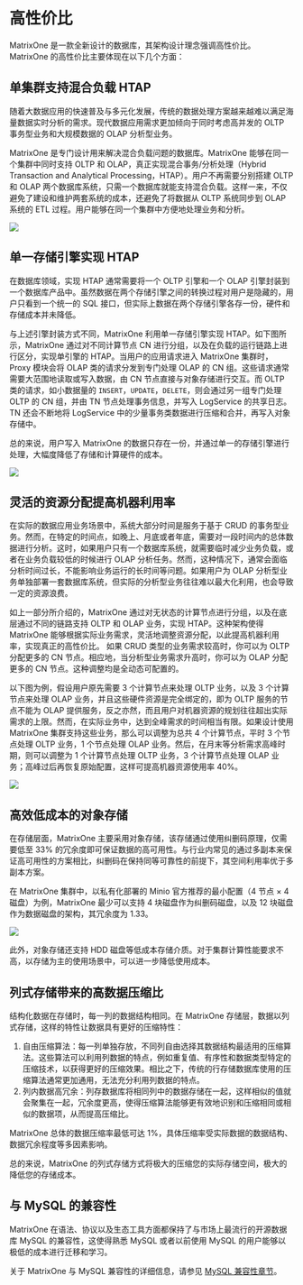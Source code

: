 # 高性价比

MatrixOne 是一款全新设计的数据库，其架构设计理念强调高性价比。MatrixOne 的高性价比主要体现在以下几个方面：

## 单集群支持混合负载 HTAP

随着大数据应用的快速普及与多元化发展，传统的数据处理方案越来越难以满足海量数据实时分析的需求。现代数据应用需求更加倾向于同时考虑高并发的 OLTP 事务型业务和大规模数据的 OLAP 分析型业务。

MatrixOne 是专门设计用来解决混合负载问题的数据库。MatrixOne 能够在同一个集群中同时支持 OLTP 和 OLAP，真正实现混合事务/分析处理（Hybrid Transaction and Analytical Processing，HTAP）。用户不再需要分别搭建 OLTP 和 OLAP 两个数据库系统，只需一个数据库就能支持混合负载。这样一来，不仅避免了建设和维护两套系统的成本，还避免了将数据从 OLTP 系统同步到 OLAP 系统的 ETL 过程。用户能够在同一个集群中方便地处理业务和分析。

![](https://community-shared-data-1308875761.cos.ap-beijing.myqcloud.com/artwork/docs/overview/high-cost-performance/HTAP.png)

## 单一存储引擎实现 HTAP

在数据库领域，实现 HTAP 通常需要将一个 OLTP 引擎和一个 OLAP 引擎封装到一个数据库产品中。虽然数据在两个存储引擎之间的转换过程对用户是隐藏的，用户只看到一个统一的 SQL 接口，但实际上数据在两个存储引擎各存一份，硬件和存储成本并未降低。

与上述引擎封装方式不同，MatrixOne 利用单一存储引擎实现 HTAP。如下图所示，MatrixOne 通过对不同计算节点 CN 进行分组，以及在负载的运行链路上进行区分，实现单引擎的 HTAP。当用户的应用请求进入 MatrixOne 集群时，Proxy 模块会将 OLAP 类的请求分发到专门处理 OLAP 的 CN 组。这些请求通常需要大范围地读取或写入数据，由 CN 节点直接与对象存储进行交互。而 OLTP 类的请求，如小数据量的 `INSERT`，`UPDATE`，`DELETE`，则会通过另一组专门处理 OLTP 的 CN 组，并由 TN 节点处理事务信息，并写入 LogService 的共享日志。TN 还会不断地将 LogService 中的少量事务类数据进行压缩和合并，再写入对象存储中。

总的来说，用户写入 MatrixOne 的数据只存在一份，并通过单一的存储引擎进行处理，大幅度降低了存储和计算硬件的成本。

![](https://community-shared-data-1308875761.cos.ap-beijing.myqcloud.com/artwork/docs/overview/high-cost-performance/HTAP-single-engine.png)

## 灵活的资源分配提高机器利用率

在实际的数据应用业务场景中，系统大部分时间是服务于基于 CRUD 的事务型业务。然而，在特定的时间点，如晚上、月底或者年底，需要对一段时间内的总体数据进行分析。这时，如果用户只有一个数据库系统，就需要临时减少业务负载，或者在业务负载较低的时候进行 OLAP 分析任务。然而，这种情况下，通常会面临分析时间过长，不能影响业务运行的长时间等问题。如果用户为 OLAP 分析型业务单独部署一套数据库系统，但实际的分析型业务往往难以最大化利用，也会导致一定的资源浪费。

如上一部分所介绍的，MatrixOne 通过对无状态的计算节点进行分组，以及在底层通过不同的链路支持 OLTP 和 OLAP 业务，实现 HTAP。这种架构使得 MatrixOne 能够根据实际业务需求，灵活地调整资源分配，以此提高机器利用率，实现真正的高性价比。
如果 CRUD 类型的业务需求较高时，你可以为 OLTP 分配更多的 CN 节点。相应地，当分析型业务需求升高时，你可以为 OLAP 分配更多的 CN 节点。这种调整均是全动态可配置的。

以下图为例，假设用户原先需要 3 个计算节点来处理 OLTP 业务，以及 3 个计算节点来处理 OLAP 业务，并且这些硬件资源是完全绑定的，即为 OLTP 服务的节点不能为 OLAP 提供服务，反之亦然，而且用户对机器资源的规划往往超出实际需求的上限。然而，在实际业务中，达到全峰需求的时间相当有限。如果设计使用 MatrixOne 集群支持这些业务，那么可以调整为总共 4 个计算节点，平时 3 个节点处理 OLTP 业务，1 个节点处理 OLAP 业务。然后，在月末等分析需求高峰时期，则可以调整为 1 个计算节点处理 OLTP 业务，3 个计算节点处理 OLAP 业务；高峰过后再恢复原始配置，这样可提高机器资源使用率 40%。

![](https://community-shared-data-1308875761.cos.ap-beijing.myqcloud.com/artwork/docs/overview/high-cost-performance/usage-optimize.png)

## 高效低成本的对象存储

在存储层面，MatrixOne 主要采用对象存储，该存储通过使用纠删码原理，仅需要低至 33% 的冗余度即可保证数据的高可用性。与行业内常见的通过多副本来保证高可用性的方案相比，纠删码在保持同等可靠性的前提下，其空间利用率优于多副本方案。

在 MatrixOne 集群中，以私有化部署的 Minio 官方推荐的最小配置（4 节点 × 4 磁盘）为例，MatrixOne 最少可以支持 4 块磁盘作为纠删码磁盘，以及 12 块磁盘作为数据磁盘的架构，其冗余度为 1.33。

![](https://community-shared-data-1308875761.cos.ap-beijing.myqcloud.com/artwork/docs/overview/high-cost-performance/erasure-code.png)

此外，对象存储还支持 HDD 磁盘等低成本存储介质。对于集群计算性能要求不高，以存储为主的使用场景中，可以进一步降低使用成本。

## 列式存储带来的高数据压缩比

结构化数据在存储时，每一列的数据结构相同。在 MatrixOne 存储层，数据以列式存储，这样的特性让数据具有更好的压缩特性：

1. 自由压缩算法：每一列单独存放，不同列自由选择其数据结构最适用的压缩算法。这些算法可以利用列数据的特点，例如重复值、有序性和数据类型特定的压缩技术，以获得更好的压缩效果。相比之下，传统的行存储数据库使用的压缩算法通常更加通用，无法充分利用列数据的特点。
2. 列内数据高冗余：列存数据库将相同列中的数据存储在一起，这样相似的值就会聚集在一起，冗余度更高，使得压缩算法能够更有效地识别和压缩相同或相似的数据项，从而提高压缩比。

MatrixOne 总体的数据压缩率最低可达 1%，具体压缩率受实际数据的数据结构、数据冗余程度等多因素影响。

总的来说，MatrixOne 的列式存储方式将极大的压缩您的实际存储空间，极大的降低您的存储成本。

## 与 MySQL 的兼容性

MatrixOne 在语法、协议以及生态工具方面都保持了与市场上最流行的开源数据库 MySQL 的兼容性，这使得熟悉 MySQL 或者以前使用 MySQL 的用户能够以极低的成本进行迁移和学习。

关于 MatrixOne 与 MySQL 兼容性的详细信息，请参见 [MySQL 兼容性章节](mysql-compatibility.md)。
